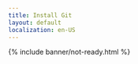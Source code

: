 ```yaml
---
title: Install Git
layout: default
localization: en-US
---
```


{% include banner/not-ready.html %}
